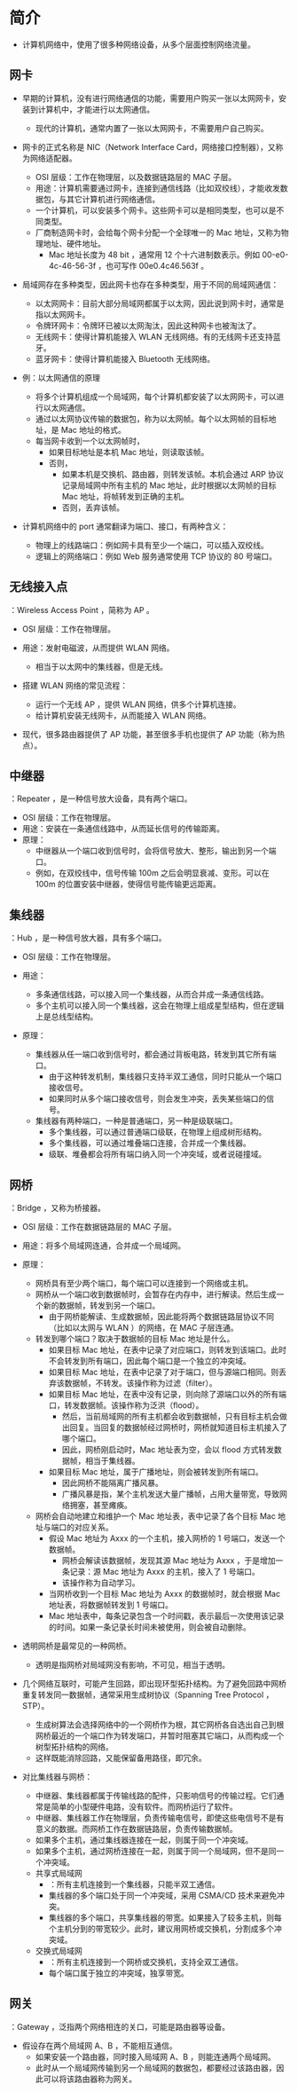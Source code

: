 # 简介

- 计算机网络中，使用了很多种网络设备，从多个层面控制网络流量。

## 网卡

- 早期的计算机，没有进行网络通信的功能，需要用户购买一张以太网网卡，安装到计算机中，才能进行以太网通信。
  - 现代的计算机，通常内置了一张以太网网卡，不需要用户自己购买。

- 网卡的正式名称是 NIC（Network Interface Card，网络接口控制器），又称为网络适配器。
  - OSI 层级：工作在物理层，以及数据链路层的 MAC 子层。
  - 用途：计算机需要通过网卡，连接到通信线路（比如双绞线），才能收发数据包，与其它计算机进行网络通信。
  - 一个计算机，可以安装多个网卡。这些网卡可以是相同类型，也可以是不同类型。
  - 厂商制造网卡时，会给每个网卡分配一个全球唯一的 Mac 地址，又称为物理地址、硬件地址。
    - Mac 地址长度为 48 bit ，通常用 12 个十六进制数表示。例如 00-e0-4c-46-56-3f ，也可写作 00e0.4c46.563f 。

- 局域网存在多种类型，因此网卡也存在多种类型，用于不同的局域网通信：
  - 以太网网卡：目前大部分局域网都属于以太网，因此说到网卡时，通常是指以太网网卡。
  - 令牌环网卡：令牌环已被以太网淘汰，因此这种网卡也被淘汰了。
  - 无线网卡：使得计算机能接入 WLAN 无线网络。有的无线网卡还支持蓝牙。
  - 蓝牙网卡：使得计算机能接入 Bluetooth 无线网络。

- 例：以太网通信的原理
  - 将多个计算机组成一个局域网，每个计算机都安装了以太网网卡，可以进行以太网通信。
  - 通过以太网协议传输的数据包，称为以太网帧。每个以太网帧的目标地址，是 Mac 地址的格式。
  - 每当网卡收到一个以太网帧时，
    - 如果目标地址是本机 Mac 地址，则读取该帧。
    - 否则，
      - 如果本机是交换机、路由器，则转发该帧。本机会通过 ARP 协议记录局域网中所有主机的 Mac 地址，此时根据以太网帧的目标 Mac 地址，将帧转发到正确的主机。
      - 否则，丢弃该帧。

- 计算机网络中的 port 通常翻译为端口、接口，有两种含义：
  - 物理上的线路端口：例如网卡具有至少一个端口，可以插入双绞线。
  - 逻辑上的网络端口：例如 Web 服务通常使用 TCP 协议的 80 号端口。

## 无线接入点

：Wireless Access Point ，简称为 AP 。
- OSI 层级：工作在物理层。
- 用途：发射电磁波，从而提供 WLAN 网络。
  - 相当于以太网中的集线器，但是无线。

- 搭建 WLAN 网络的常见流程：
  - 运行一个无线 AP ，提供 WLAN 网络，供多个计算机连接。
  - 给计算机安装无线网卡，从而能接入 WLAN 网络。

- 现代，很多路由器提供了 AP 功能，甚至很多手机也提供了 AP 功能（称为热点）。

## 中继器

：Repeater ，是一种信号放大设备，具有两个端口。
- OSI 层级：工作在物理层。
- 用途：安装在一条通信线路中，从而延长信号的传输距离。
- 原理：
  - 中继器从一个端口收到信号时，会将信号放大、整形，输出到另一个端口。
  - 例如，在双绞线中，信号传输 100m 之后会明显衰减、变形。可以在 100m 的位置安装中继器，使得信号能传输更远距离。

## 集线器

：Hub ，是一种信号放大器，具有多个端口。
- OSI 层级：工作在物理层。
- 用途：
  - 多条通信线路，可以接入同一个集线器，从而合并成一条通信线路。
  - 多个主机可以接入同一个集线器，这会在物理上组成星型结构，但在逻辑上是总线型结构。

- 原理：
  - 集线器从任一端口收到信号时，都会通过背板电路，转发到其它所有端口。
    - 由于这种转发机制，集线器只支持半双工通信，同时只能从一个端口接收信号。
    - 如果同时从多个端口接收信号，则会发生冲突，丢失某些端口的信号。
  - 集线器有两种端口，一种是普通端口，另一种是级联端口。
    - 多个集线器，可以通过普通端口级联，在物理上组成树形结构。
    - 多个集线器，可以通过堆叠端口连接，合并成一个集线器。
    - 级联、堆叠都会将所有端口纳入同一个冲突域，或者说碰撞域。

## 网桥

：Bridge ，又称为桥接器。
- OSI 层级：工作在数据链路层的 MAC 子层。
- 用途：将多个局域网连通，合并成一个局域网。
- 原理：
  - 网桥具有至少两个端口，每个端口可以连接到一个网络或主机。
  - 网桥从一个端口收到数据帧时，会暂存在内存中，进行解读。然后生成一个新的数据帧，转发到另一个端口。
    - 由于网桥能解读、生成数据帧，因此能将两个数据链路层协议不同（比如以太网与 WLAN ）的网络，在 MAC 子层连通。
  - 转发到哪个端口？取决于数据帧的目标 Mac 地址是什么。
    - 如果目标 Mac 地址，在表中记录了对应端口，则转发到该端口。此时不会转发到所有端口，因此每个端口是一个独立的冲突域。
    - 如果目标 Mac 地址，在表中记录了对于端口，但与源端口相同。则丢弃该数据帧，不转发。该操作称为过滤（filter）。
    - 如果目标 Mac 地址，在表中没有记录，则向除了源端口以外的所有端口，转发数据帧。该操作称为泛洪（flood）。
      - 然后，当前局域网的所有主机都会收到数据帧，只有目标主机会做出回复。当回复的数据帧经过网桥时，网桥就知道目标主机接入了哪个端口。
      - 因此，网桥刚启动时，Mac 地址表为空，会以 flood 方式转发数据帧，相当于集线器。
    - 如果目标 Mac 地址，属于广播地址，则会被转发到所有端口。
      - 因此网桥不能隔离广播风暴。
      - 广播风暴是指，某个主机发送大量广播帧，占用大量带宽，导致网络拥塞，甚至瘫痪。
  - 网桥会自动地建立和维护一个 Mac 地址表，表中记录了各个目标 Mac 地址与端口的对应关系。
    - 假设 Mac 地址为 Axxx 的一个主机，接入网桥的 1 号端口，发送一个数据帧。
      - 网桥会解读该数据帧，发现其源 Mac 地址为 Axxx ，于是增加一条记录：源 Mac 地址为 Axxx 的主机，接入了 1 号端口。
      - 该操作称为自动学习。
    - 当网桥收到一个目标 Mac 地址为 Axxx 的数据帧时，就会根据 Mac 地址表，将数据帧转发到 1 号端口。
    - Mac 地址表中，每条记录包含一个时间戳，表示最后一次使用该记录的时间。如果一条记录长时间未被使用，则会被自动删除。

- 透明网桥是最常见的一种网桥。
  - 透明是指网桥对局域网没有影响，不可见，相当于透明。

- 几个网络互联时，可能产生回路，即出现环型拓扑结构。为了避免回路中网桥重复转发同一数据帧，通常采用生成树协议（Spanning Tree Protocol ，STP）。
  - 生成树算法会选择网络中的一个网桥作为根，其它网桥各自选出自己到根网桥最近的一个端口作为转发端口，并暂时阻塞其它端口，从而构成一个树型拓扑结构的网络。
  - 这样既能消除回路，又能保留备用路径，即冗余。

- 对比集线器与网桥：
  - 中继器、集线器都属于传输线路的配件，只影响信号的传输过程。它们通常是简单的小型硬件电路，没有软件。而网桥运行了软件。
  - 中继器、集线器工作在物理层，负责传输电信号，即使这些电信号不是有意义的数据。而网桥工作在数据链路层，负责传输数据帧。
  - 如果多个主机，通过集线器连接在一起，则属于同一个冲突域。
  - 如果多个主机，通过网桥连接在一起，则属于同一个局域网，但不是同一个冲突域。
  - 共享式局域网
    - ：所有主机连接到一个集线器，只能半双工通信。
    - 集线器的多个端口处于同一个冲突域，采用 CSMA/CD 技术来避免冲突。
    - 集线器的多个端口，共享集线器的带宽。如果接入了较多主机，则每个主机分到的带宽较少。此时，建议用网桥或交换机，分割成多个冲突域。
  - 交换式局域网
    - ：所有主机连接到一个网桥或交换机，支持全双工通信。
    - 每个端口属于独立的冲突域，独享带宽。

## 网关

：Gateway ，泛指两个网络相连的关口，可能是路由器等设备。
- 假设存在两个局域网 A、B ，不能相互通信。
  - 如果安装一个路由器，同时接入局域网 A、B ，则能连通两个局域网。
  - 此时从一个局域网传输到另一个局域网的数据包，都要经过该路由器，因此可以将该路由器称为网关。
